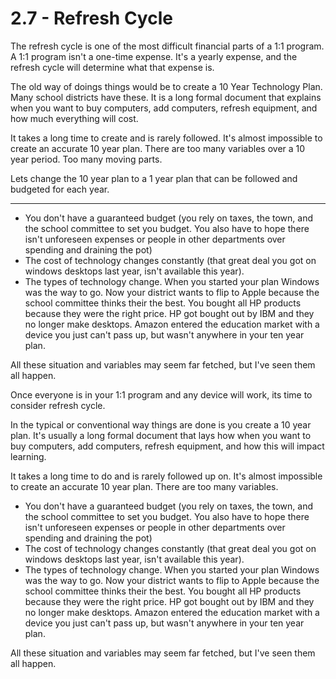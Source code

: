 # 2.7 - Refresh Cycle

The refresh cycle is one of the most difficult financial parts of a 1:1 program. A 1:1 program isn't a one-time expense. It's a yearly expense, and the refresh cycle will determine what that expense is.

The old way of doings things would be to create a 10 Year Technology Plan. Many school districts have these. It is a long formal document that explains when you want to buy computers, add computers, refresh equipment, and how much everything will cost.

It takes a long time to create and is rarely followed. It's almost impossible to create an accurate 10 year plan. There are too many variables over a 10 year period. Too many moving parts.

Lets change the 10 year plan to a 1 year plan that can be followed and budgeted for each year.


-----



- You don't have a guaranteed budget (you rely on taxes, the town, and the school committee to set you budget. You also have to hope there isn't unforeseen expenses or people in other departments over spending and draining the pot)
- The cost of technology changes constantly (that great deal you got on windows desktops last year, isn't available this year).
- The types of technology change. When you started your plan Windows was the way to go. Now your district wants to flip to Apple because the school committee thinks their the best. You bought all HP products because they were the right price. HP got bought out by IBM and they no longer make desktops. Amazon entered the education market with a device you just can't pass up, but wasn't anywhere in your ten year plan.

All these situation and variables may seem far fetched, but I've seen them all happen.


Once everyone is in your 1:1 program and any device will work, its time to consider refresh cycle.

In the typical or conventional way things are done is you create a 10 year plan. It's usually a long formal document that lays how when you want to buy computers, add computers, refresh equipment, and how this will impact learning.

It takes a long time to do and is rarely followed up on. It's almost impossible to create an accurate 10 year plan. There are too many variables.

- You don't have a guaranteed budget (you rely on taxes, the town, and the school committee to set you budget. You also have to hope there isn't unforeseen expenses or people in other departments over spending and draining the pot)
- The cost of technology changes constantly (that great deal you got on windows desktops last year, isn't available this year).
- The types of technology change. When you started your plan Windows was the way to go. Now your district wants to flip to Apple because the school committee thinks their the best. You bought all HP products because they were the right price. HP got bought out by IBM and they no longer make desktops. Amazon entered the education market with a device you just can't pass up, but wasn't anywhere in your ten year plan.

All these situation and variables may seem far fetched, but I've seen them all happen.

